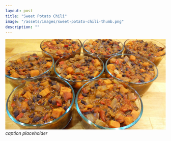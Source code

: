 ```yaml
---
layout: post
title: "Sweet Potato Chili"
image: "/assets/images/sweet-potato-chili-thumb.png"
description: ""
---
```


![](/assets/images/sweet-potato-chili-16x9.png)
*caption placeholder*
